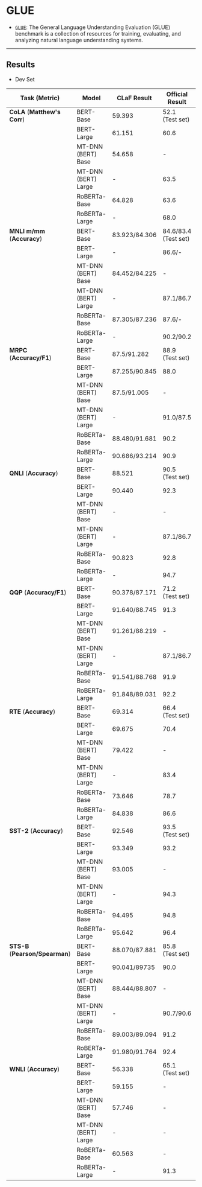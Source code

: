 # GLUE

- [`GLUE`](https://gluebenchmark.com/): The General Language Understanding Evaluation (GLUE) benchmark is a collection of resources for training, evaluating, and analyzing natural language understanding systems. 

---

## Results

- Dev Set

| Task (Metric) | Model | CLaF Result | Official Result | BaseConfig | 
| ------------- | ----- | ----- | -------- | ---------- |
| **CoLA** (**Matthew's Corr**) | BERT-Base | 59.393 | 52.1 (Test set) | glue/cola_bert_base.json |
|  | BERT-Large | 61.151 | 60.6 | - |
|  | MT-DNN (BERT) Base | 54.658 | - | multi_task/glue.json -> `fine-fune` |
|  | MT-DNN (BERT) Large | - | 63.5 | - |
|  | RoBERTa-Base | 64.828 | 63.6 | glue/cola_roberta_base.json |
|  | RoBERTa-Large | - | 68.0 | - |
| **MNLI m/mm** (**Accuracy**) | BERT-Base | 83.923/84.306 | 84.6/83.4 (Test set) | glue/mnli{m/mm}_bert_base.json | 
|  | BERT-Large | - | 86.6/- | - |
|  | MT-DNN (BERT) Base | 84.452/84.225 | - | multi_task/glue.json -> `fine-fune` |
|  | MT-DNN (BERT) Large | - | 87.1/86.7 | - |
|  | RoBERTa-Base | 87.305/87.236 | 87.6/- | glue/mnli{m/mm}_roberta_base.json |
|  | RoBERTa-Large | - | 90.2/90.2 | - |
| **MRPC** (**Accuracy/F1**) | BERT-Base | 87.5/91.282 | 88.9 (Test set) | glue/mrpc_bert_base.json |
|  | BERT-Large | 87.255/90.845 | 88.0 | - |
|  | MT-DNN (BERT) Base | 87.5/91.005 | - | multi_task/glue.json -> `fine-fune` |
|  | MT-DNN (BERT) Large | - | 91.0/87.5 | - |
|  | RoBERTa-Base | 88.480/91.681 | 90.2 | glue/mrpc_roberta_base.json |
|  | RoBERTa-Large | 90.686/93.214 | 90.9 | - |
| **QNLI** (**Accuracy**) | BERT-Base | 88.521 | 90.5 (Test set) | glue/qnli_bert_base.json |
|  | BERT-Large | 90.440 | 92.3 | - |
|  | MT-DNN (BERT) Base | - | - | multi_task/glue.json -> `fine-fune` |
|  | MT-DNN (BERT) Large | - | 87.1/86.7 | - |
|  | RoBERTa-Base | 90.823 | 92.8 | glue/qnli_roberta_base.json |
|  | RoBERTa-Large | - | 94.7 | - |
| **QQP** (**Accuracy/F1**) | BERT-Base | 90.378/87.171 | 71.2 (Test set) | glue/qqp_bert_base.json |
|  | BERT-Large | 91.640/88.745 | 91.3 | - |
|  | MT-DNN (BERT) Base | 91.261/88.219 | - | - |
|  | MT-DNN (BERT) Large | - | 87.1/86.7 | - |
|  | RoBERTa-Base | 91.541/88.768 | 91.9 | glue/qqp_roberta_base.json |
|  | RoBERTa-Large | 91.848/89.031 | 92.2 | - |
| **RTE** (**Accuracy**) | BERT-Base | 69.314 | 66.4 (Test set) | glue/rte_bert_base.json |
|  | BERT-Large | 69.675 | 70.4 | - |
|  | MT-DNN (BERT) Base | 79.422 | - | multi_task/glue.json -> `fine-fune` |
|  | MT-DNN (BERT) Large | - | 83.4 | - |
|  | RoBERTa-Base | 73.646 | 78.7 | glue/rte_roberta_base.json |
|  | RoBERTa-Large | 84.838 | 86.6 | - |
| **SST-2** (**Accuracy**) | BERT-Base | 92.546 | 93.5 (Test set) | glue/sst_bert_base.json |
|  | BERT-Large | 93.349 | 93.2 | - |
|  | MT-DNN (BERT) Base | 93.005 | - | - |
|  | MT-DNN (BERT) Large | - | 94.3 | - |
|  | RoBERTa-Base | 94.495 | 94.8 | glue/sst_roberta_base.json |
|  | RoBERTa-Large | 95.642 | 96.4 | - |
| **STS-B** (**Pearson/Spearman**) | BERT-Base | 88.070/87.881 | 85.8 (Test set) | glue/stsb_bert_base.json |
|  | BERT-Large | 90.041/89735 | 90.0 | - |
|  | MT-DNN (BERT) Base | 88.444/88.807 | - | multi_task/glue.json -> `fine-fune` |
|  | MT-DNN (BERT) Large | - | 90.7/90.6 | - |
|  | RoBERTa-Base | 89.003/89.094 | 91.2 | glue/stsb_roberta_base.json |
|  | RoBERTa-Large | 91.980/91.764 | 92.4 | - |
| **WNLI** (**Accuracy**) | BERT-Base | 56.338 | 65.1 (Test set) | glue/wnli_bert_base.json |
|  | BERT-Large | 59.155 | - | - |
|  | MT-DNN (BERT) Base | 57.746 | - | multi_task/glue.json -> `fine-fune` |
|  | MT-DNN (BERT) Large | - | - | - |
|  | RoBERTa-Base | 60.563 | - | glue/wnli_roberta_base.json |
|  | RoBERTa-Large | - | 91.3 | - |